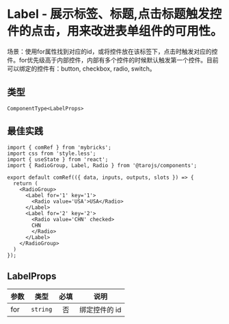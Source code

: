 # Label - 展示标签、标题,点击标题触发控件的点击，用来改进表单组件的可用性。
场景：使用for属性找到对应的id，或将控件放在该标签下，点击时触发对应的控件。for优先级高于内部控件，内部有多个控件的时候默认触发第一个控件。目前可以绑定的控件有：button, checkbox, radio, switch。

## 类型
```tsx
ComponentType<LabelProps>
```

## 最佳实践
```render
import { comRef } from 'mybricks';
import css from 'style.less';
import { useState } from 'react';
import { RadioGroup, Label, Radio } from '@tarojs/components';

export default comRef(({ data, inputs, outputs, slots }) => {
  return (
    <RadioGroup>
      <Label for='1' key='1'>
        <Radio value='USA'>USA</Radio>
      </Label>
      <Label for='2' key='2'>
        <Radio value='CHN' checked>
        CHN
        </Radio>
      </Label>
    </RadioGroup>
  )
});
```

## LabelProps

| 参数 | 类型 | 必填 | 说明 |
| --- | --- | :---: | --- |
| for | `string` | 否 | 绑定控件的 id |